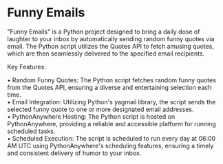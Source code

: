 # Funny Emails
"Funny Emails" is a Python project designed to bring a daily dose of laughter to your inbox by automatically sending random funny quotes via email. The Python script utilizes the Quotes API to fetch amusing quotes, which are then seamlessly delivered to the specified email recipients.

Key Features:

• Random Funny Quotes: The Python script fetches random funny quotes from the Quotes API, ensuring a diverse and entertaining selection each time.<br>
• Email Integration: Utilizing Python's yagmail library, the script sends the selected funny quote to one or more designated email addresses.<br>
• PythonAnywhere Hosting: The Python script is hosted on PythonAnywhere, providing a reliable and accessible platform for running scheduled tasks.<br>
• Scheduled Execution: The script is scheduled to run every day at 06:00 AM UTC using PythonAnywhere's scheduling features, ensuring a timely and consistent delivery of humor to your inbox.
